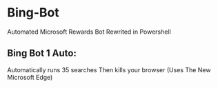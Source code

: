 # Bing-Bot
Automated Microsoft Rewards Bot Rewrited in Powershell

## Bing Bot 1 Auto:
Automatically runs 35 searches Then kills your browser (Uses The New Microsoft Edge)
